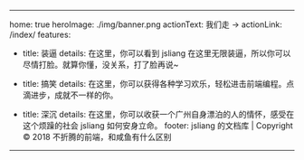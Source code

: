 <!--
 * @Author: GengHH
 * @Date: 2022-03-01 11:02:06
 * @LastEditors: GengHH
 * @LastEditTime: 2022-03-01 13:29:24
 * @Description: file content
 * @FilePath: \GengHH.github.io\docs\listOne\README.md
-->

---

home: true
heroImage: ./img/banner.png
actionText: 我们走 →
actionLink: /index/
features:

- title: 装逼
  details: 在这里，你可以看到 jsliang 在这里无限装逼，所以你可以尽情打脸。就算你懂，没关系，打了脸再说~

- title: 搞笑
  details: 在这里，你可以获得各种学习欢乐，轻松进击前端编程。点滴进步，成就不一样的你。

- title: 深沉
  details: 在这里，你可以收获一个广州自身漂泊的人的情怀，感受在这个烦躁的社会 jsliang 如何安身立命。
  footer: jsliang 的文档库 | Copyright © 2018 不折腾的前端，和咸鱼有什么区别

---
